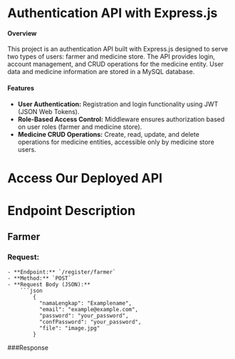 # Authentication API with Express.js
#### Overview
This project is an authentication API built with Express.js designed to serve two types of users: farmer and medicine store. The API provides login, account management, and CRUD operations for the medicine entity. User data and medicine information are stored in a MySQL database.

#### Features
- **User Authentication:** Registration and login functionality using JWT (JSON Web Tokens).
- **Role-Based Access Control:** Middleware ensures authorization based on user roles (farmer and medicine   store).
- **Medicine CRUD Operations:** Create, read, update, and delete operations for medicine entities, accessible only by medicine store users.

# Access Our Deployed API



# Endpoint Description
## Farmer
### Request:

    - **Endpoint:** `/register/farmer`
    - **Method:** `POST`
    - **Request Body (JSON):**
        ```json
            {
              "namaLengkap": "Examplename",
              "email": "example@example.com",
              "password": "your_password",
              "confPassword": "your_password",
              "file": "image.jpg"
            }
###Response

  


    

